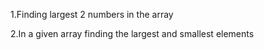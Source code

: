 1.Finding largest 2 numbers in the array


2.In  a given array finding the largest and smallest elements
